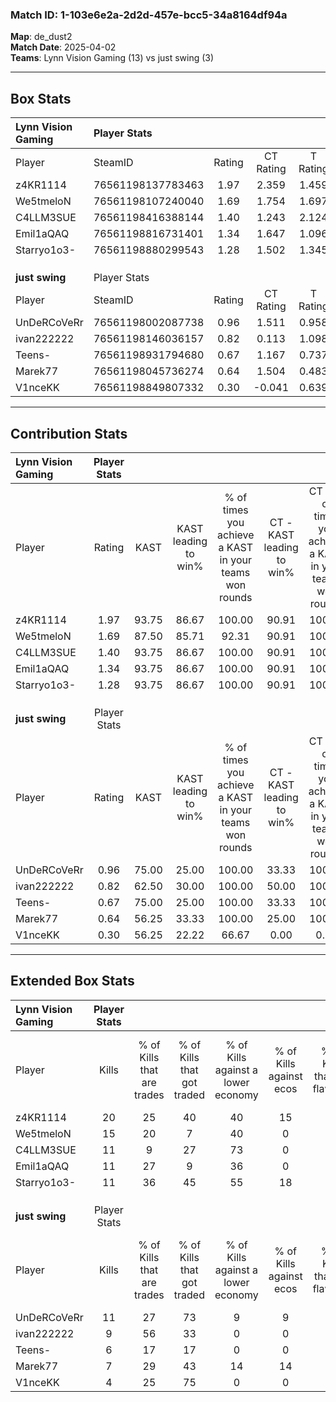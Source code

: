 ### Match ID: 1-103e6e2a-2d2d-457e-bcc5-34a8164df94a  
**Map**: de_dust2  
**Match Date**: 2025-04-02  
**Teams**: Lynn Vision Gaming (13) vs just swing (3)  

---  

## Box Stats  

| **Lynn Vision Gaming** | Player Stats      |        |           |          |       |       |       |         |        |      |     |
| :- | :- | :-: | :-: | :-: | :-: | :-: | :-: | :-: | :-: | :-: | :-: |
| Player                 | SteamID           | Rating | CT Rating | T Rating | KAST  |  ADR  | Kills | Assists | Deaths | K/D  | HS% |
| z4KR1114               | 76561198137783463 |  1.97  |   2.359   |  1.459   | 93.75 | 113.2 |  20   |    2    |   7    | 2.86 | 30  |
| We5tmeloN              | 76561198107240040 |  1.69  |   1.754   |  1.697   | 87.50 | 118.4 |  15   |    6    |   7    | 2.14 | 66  |
| C4LLM3SUE              | 76561198416388144 |  1.40  |   1.243   |  2.124   | 93.75 | 90.9  |  11   |    5    |   8    | 1.38 | 54  |
| Emil1aQAQ              | 76561198816731401 |  1.34  |   1.647   |  1.096   | 93.75 | 56.9  |  11   |    3    |   6    | 1.83 | 54  |
| Starryo1o3-            | 76561198880299543 |  1.28  |   1.502   |  1.345   | 93.75 | 68.3  |  11   |    4    |   9    | 1.22 | 63  |
|                        |                   |        |           |          |       |       |       |         |        |      |     |
|                        |                   |        |           |          |       |       |       |         |        |      |     |
|                        |                   |        |           |          |       |       |       |         |        |      |     |
| **just swing**         | Player Stats      |        |           |          |       |       |       |         |        |      |     |
| Player                 | SteamID           | Rating | CT Rating | T Rating | KAST  |  ADR  | Kills | Assists | Deaths | K/D  | HS% |
| UnDeRCoVeRr            | 76561198002087738 |  0.96  |   1.511   |  0.958   | 75.00 | 75.6  |  11   |    2    |   15   | 0.73 | 63  |
| ivan222222             | 76561198146036157 |  0.82  |   0.113   |  1.098   | 62.50 | 69.1  |   9   |    4    |   13   | 0.69 | 66  |
| Teens-                 | 76561198931794680 |  0.67  |   1.167   |  0.737   | 75.00 | 46.8  |   6   |    4    |   13   | 0.46 | 83  |
| Marek77                | 76561198045736274 |  0.64  |   1.504   |  0.483   | 56.25 | 63.2  |   7   |    3    |   13   | 0.54 | 57  |
| V1nceKK                | 76561198849807332 |  0.30  |  -0.041   |  0.639   | 56.25 | 25.2  |   4   |    0    |   14   | 0.29 | 50  |
---  

## Contribution Stats  

| **Lynn Vision Gaming** | Player Stats |       |                      |                                                        |                           |                                                             |                          |                                                            |
| :- | :-: | :-: | :-: | :-: | :-: | :-: | :-: | :-: |
| Player                 |    Rating    | KAST  | KAST leading to win% | % of times you achieve a KAST in your teams won rounds | CT - KAST leading to win% | CT - % of times you achieve a KAST in your teams won rounds | T - KAST leading to win% | T - % of times you achieve a KAST in your teams won rounds |
| z4KR1114               |     1.97     | 93.75 |        86.67         |                         100.00                         |           90.91           |                           100.00                            |          75.00           |                           100.00                           |
| We5tmeloN              |     1.69     | 87.50 |        85.71         |                         92.31                          |           90.91           |                           100.00                            |          66.67           |                           66.67                            |
| C4LLM3SUE              |     1.40     | 93.75 |        86.67         |                         100.00                         |           90.91           |                           100.00                            |          75.00           |                           100.00                           |
| Emil1aQAQ              |     1.34     | 93.75 |        86.67         |                         100.00                         |           90.91           |                           100.00                            |          75.00           |                           100.00                           |
| Starryo1o3-            |     1.28     | 93.75 |        86.67         |                         100.00                         |           90.91           |                           100.00                            |          75.00           |                           100.00                           |
|                        |              |       |                      |                                                        |                           |                                                             |                          |                                                            |
|                        |              |       |                      |                                                        |                           |                                                             |                          |                                                            |
|                        |              |       |                      |                                                        |                           |                                                             |                          |                                                            |
| **just swing**         | Player Stats |       |                      |                                                        |                           |                                                             |                          |                                                            |
| Player                 |    Rating    | KAST  | KAST leading to win% | % of times you achieve a KAST in your teams won rounds | CT - KAST leading to win% | CT - % of times you achieve a KAST in your teams won rounds | T - KAST leading to win% | T - % of times you achieve a KAST in your teams won rounds |
| UnDeRCoVeRr            |     0.96     | 75.00 |        25.00         |                         100.00                         |           33.33           |                           100.00                            |          22.22           |                           100.00                           |
| ivan222222             |     0.82     | 62.50 |        30.00         |                         100.00                         |           50.00           |                           100.00                            |          25.00           |                           100.00                           |
| Teens-                 |     0.67     | 75.00 |        25.00         |                         100.00                         |           33.33           |                           100.00                            |          22.22           |                           100.00                           |
| Marek77                |     0.64     | 56.25 |        33.33         |                         100.00                         |           25.00           |                           100.00                            |          40.00           |                           100.00                           |
| V1nceKK                |     0.30     | 56.25 |        22.22         |                         66.67                          |           0.00            |                            0.00                             |          25.00           |                           100.00                           |
---  

## Extended Box Stats  

| **Lynn Vision Gaming** | Player Stats |                            |                            |                                    |                         |                              |                                 |        |                             |                                     |                          |                               |                            |
| :- | :-: | :-: | :-: | :-: | :-: | :-: | :-: | :-: | :-: | :-: | :-: | :-: | :-: |
| Player                 |    Kills     | % of Kills that are trades | % of Kills that got traded | % of Kills against a lower economy | % of Kills against ecos | % of Kills that are flawless | % of Kills that are close duels | Deaths | % of Deaths that get traded | % of Deaths against a lower economy | % of Deaths against ecos | % of Deaths that are flawless | % of Deaths that are close |
| z4KR1114               |      20      |             25             |             40             |                 40                 |           15            |              80              |                5                |   7    |             71              |                 29                  |            14            |              86               |             0              |
| We5tmeloN              |      15      |             20             |             7              |                 40                 |            0            |              73              |               13                |   7    |             14              |                 29                  |            0             |              43               |             29             |
| C4LLM3SUE              |      11      |             9              |             27             |                 73                 |            0            |              45              |                0                |   8    |             25              |                 38                  |            0             |              50               |             38             |
| Emil1aQAQ              |      11      |             27             |             9              |                 36                 |            0            |              73              |                0                |   6    |             83              |                 67                  |            0             |              83               |             0              |
| Starryo1o3-            |      11      |             36             |             45             |                 55                 |           18            |              73              |                0                |   9    |             56              |                 33                  |            0             |              56               |             11             |
|                        |              |                            |                            |                                    |                         |                              |                                 |        |                             |                                     |                          |                               |                            |
|                        |              |                            |                            |                                    |                         |                              |                                 |        |                             |                                     |                          |                               |                            |
|                        |              |                            |                            |                                    |                         |                              |                                 |        |                             |                                     |                          |                               |                            |
| **just swing**         | Player Stats |                            |                            |                                    |                         |                              |                                 |        |                             |                                     |                          |                               |                            |
| Player                 |    Kills     | % of Kills that are trades | % of Kills that got traded | % of Kills against a lower economy | % of Kills against ecos | % of Kills that are flawless | % of Kills that are close duels | Deaths | % of Deaths that get traded | % of Deaths against a lower economy | % of Deaths against ecos | % of Deaths that are flawless | % of Deaths that are close |
| UnDeRCoVeRr            |      11      |             27             |             73             |                 9                  |            9            |              64              |                9                |   15   |             27              |                  7                  |            7             |              73               |             0              |
| ivan222222             |      9       |             56             |             33             |                 0                  |            0            |              67              |               22                |   13   |              8              |                  8                  |            8             |              77               |             0              |
| Teens-                 |      6       |             17             |             17             |                 0                  |            0            |              50              |                0                |   13   |             38              |                  0                  |            0             |              69               |             0              |
| Marek77                |      7       |             29             |             43             |                 14                 |           14            |              71              |               29                |   13   |             23              |                  0                  |            0             |              54               |             8              |
| V1nceKK                |      4       |             25             |             75             |                 0                  |            0            |              50              |               25                |   14   |             36              |                  0                  |            0             |              79               |             14             |
